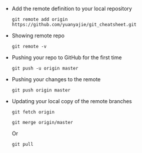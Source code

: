 -   Add the remote definition to your local repository

        git remote add origin https://github.com/yuanyajie/git_cheatsheet.git
-   Showing remote repo

        git remote -v
-   Pushing your repo to GitHub for the first time

        git push -u origin master
-   Pushing your changes to the remote

        git push origin master
-   Updating your local copy of the remote branches

        git fetch origin

        git merge origin/master
    Or

        git pull
